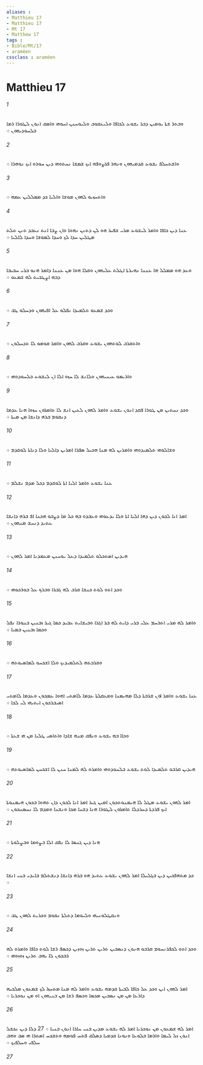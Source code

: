 ```yaml
---
aliases : 
- Matthieu 17
- Matthieu 17
- Mt 17
- Matthew 17
tags : 
- Bible/Mt/17
- araméen
cssclass : araméen
---
```


# Matthieu 17

###### 1
ܘܒܬܪ ܫܬܐ ܝܘܡܝܢ ܕܒܪ ܝܫܘܥ ܠܟܐܦܐ ܘܠܝܥܩܘܒ ܘܠܝܘܚܢܢ ܐܚܘܗܝ ܘܐܤܩ ܐܢܘܢ ܠܛܘܪܐ ܪܡܐ ܒܠܚܘܕܝܗܘܢ ܀
###### 2
ܘܐܫܬܚܠܦ ܝܫܘܥ ܩܕܡܝܗܘܢ ܘܢܗܪ ܦܪܨܘܦܗ ܐܝܟ ܫܡܫܐ ܢܚܬܘܗܝ ܕܝܢ ܚܘܪܘ ܐܝܟ ܢܘܗܪܐ ܀
###### 3
ܘܐܬܚܙܝܘ ܠܗܘܢ ܡܘܫܐ ܘܐܠܝܐ ܟܕ ܡܡܠܠܝܢ ܥܡܗ ܀
###### 4
ܥܢܐ ܕܝܢ ܟܐܦܐ ܘܐܡܪ ܠܝܫܘܥ ܡܪܝ ܫܦܝܪ ܗܘ ܠܢ ܕܬܢܢ ܢܗܘܐ ܘܐܢ ܨܒܐ ܐܢܬ ܢܥܒܕ ܬܢܢ ܬܠܬ ܡܛܠܝܢ ܚܕܐ ܠܟ ܘܚܕܐ ܠܡܘܫܐ ܘܚܕܐ ܠܐܠܝܐ ܀
###### 5
ܘܥܕ ܗܘ ܡܡܠܠ ܗܐ ܥܢܢܐ ܢܗܝܪܬܐ ܐܛܠܬ ܥܠܝܗܘܢ ܘܩܠܐ ܗܘܐ ܡܢ ܥܢܢܐ ܕܐܡܪ ܗܢܘ ܒܪܝ ܚܒܝܒܐ ܕܒܗ ܐܨܛܒܝܬ ܠܗ ܫܡܥܘ ܀
###### 6
ܘܟܕ ܫܡܥܘ ܬܠܡܝܕܐ ܢܦܠܘ ܥܠ ܐܦܝܗܘܢ ܘܕܚܠܘ ܛܒ ܀
###### 7
ܘܐܬܩܪܒ ܠܘܬܗܘܢ ܝܫܘܥ ܘܩܪܒ ܠܗܘܢ ܘܐܡܪ ܩܘܡܘ ܠܐ ܬܕܚܠܘܢ ܀
###### 8
ܘܐܪܝܡܘ ܥܝܢܝܗܘܢ ܘܠܐܢܫ ܠܐ ܚܙܘ ܐܠܐ ܐܢ ܠܝܫܘܥ ܒܠܚܘܕܘܗܝ ܀
###### 9
ܘܟܕ ܢܚܬܝܢ ܡܢ ܛܘܪܐ ܦܩܕ ܐܢܘܢ ܝܫܘܥ ܘܐܡܪ ܠܗܘܢ ܠܥܝܢ ܐܢܫ ܠܐ ܬܐܡܪܘܢ ܚܙܘܐ ܗܢܐ ܥܕܡܐ ܕܢܩܘܡ ܒܪܗ ܕܐܢܫܐ ܡܢ ܡܝܬܐ ܀
###### 10
ܘܫܐܠܘܗܝ ܬܠܡܝܕܘܗܝ ܘܐܡܪܝܢ ܠܗ ܡܢܐ ܗܟܝܠ ܤܦܪܐ ܐܡܪܝܢ ܕܐܠܝܐ ܘܠܐ ܕܢܐܬܐ ܠܘܩܕܡ ܀
###### 11
ܥܢܐ ܝܫܘܥ ܘܐܡܪ ܐܠܝܐ ܐܬܐ ܠܘܩܕܡ ܕܟܠ ܡܕܡ ܢܫܠܡ ܀
###### 12
ܐܡܪ ܐܢܐ ܠܟܘܢ ܕܝܢ ܕܗܐ ܐܠܝܐ ܐܬܐ ܘܠܐ ܝܕܥܘܗܝ ܘܥܒܕܘ ܒܗ ܟܠ ܡܐ ܕܨܒܘ ܗܟܢܐ ܐܦ ܒܪܗ ܕܐܢܫܐ ܥܬܝܕ ܕܢܚܫ ܡܢܗܘܢ ܀
###### 13
ܗܝܕܝܢ ܐܤܬܟܠܘ ܬܠܡܝܕܐ ܕܥܠ ܝܘܚܢܢ ܡܥܡܕܢܐ ܐܡܪ ܠܗܘܢ ܀
###### 14
ܘܟܕ ܐܬܘ ܠܘܬ ܟܢܫܐ ܩܪܒ ܠܗ ܓܒܪܐ ܘܒܪܟ ܥܠ ܒܘܪܟܘܗܝ ܀
###### 15
ܘܐܡܪ ܠܗ ܡܪܝ ܐܬܪܚܡ ܥܠܝ ܒܪܝ ܕܐܝܬ ܠܗ ܒܪ ܐܓܪܐ ܘܒܝܫܐܝܬ ܥܒܝܕ ܟܡܐ ܓܝܪ ܙܒܢܝܢ ܒܢܘܪܐ ܢܦܠ ܘܟܡܐ ܙܒܢܝܢ ܒܡܝܐ ܀
###### 16
ܘܩܪܒܬܗ ܠܬܠܡܝܕܝܟ ܘܠܐ ܐܫܟܚܘ ܠܡܐܤܝܘܬܗ ܀
###### 17
ܥܢܐ ܝܫܘܥ ܘܐܡܪ ܐܘܢ ܫܪܒܬܐ ܕܠܐ ܡܗܝܡܢܐ ܘܡܥܩܠܬܐ ܥܕܡܐ ܠܐܡܬܝ ܐܗܘܐ ܥܡܟܘܢ ܘܥܕܡܐ ܠܐܡܬܝ ܐܤܝܒܪܟܘܢ ܐܝܬܝܗܝ ܠܝ ܠܟܐ ܀
###### 18
ܘܟܐܐ ܒܗ ܝܫܘܥ ܘܢܦܩ ܡܢܗ ܫܐܕܐ ܘܐܬܐܤܝ ܛܠܝܐ ܡܢ ܗܝ ܫܥܬܐ ܀
###### 19
ܗܝܕܝܢ ܩܪܒܘ ܬܠܡܝܕܐ ܠܘܬ ܝܫܘܥ ܒܠܚܘܕܘܗܝ ܘܐܡܪܘ ܠܗ ܠܡܢܐ ܚܢܢ ܠܐ ܐܫܟܚܢ ܠܡܐܤܝܘܬܗ ܀
###### 20
ܐܡܪ ܠܗܘܢ ܝܫܘܥ ܡܛܠ ܠܐ ܗܝܡܢܘܬܟܘܢ ܐܡܝܢ ܓܝܪ ܐܡܪ ܐܢܐ ܠܟܘܢ ܕܐܢ ܬܗܘܐ ܒܟܘܢ ܗܝܡܢܘܬܐ ܐܝܟ ܦܪܕܬܐ ܕܚܪܕܠܐ ܬܐܡܪܘܢ ܠܛܘܪܐ ܗܢܐ ܕܫܢܐ ܡܟܐ ܘܢܫܢܐ ܘܡܕܡ ܠܐ ܢܚܤܢܟܘܢ ܀
###### 21
ܗܢܐ ܕܝܢ ܓܢܤܐ ܠܐ ܢܦܩ ܐܠܐ ܒܨܘܡܐ ܘܒܨܠܘܬܐ ܀
###### 22
ܟܕ ܡܬܗܦܟܝܢ ܕܝܢ ܒܓܠܝܠܐ ܐܡܪ ܠܗܘܢ ܝܫܘܥ ܥܬܝܕ ܗܘ ܒܪܗ ܕܐܢܫܐ ܕܢܫܬܠܡ ܒܐܝܕܝ ܒܢܝ ܐܢܫܐ ܀
###### 23
ܘܢܩܛܠܘܢܝܗܝ ܘܠܝܘܡܐ ܕܬܠܬܐ ܢܩܘܡ ܘܟܪܝܬ ܠܗܘܢ ܛܒ ܀
###### 24
ܘܟܕ ܐܬܘ ܠܟܦܪܢܚܘܡ ܩܪܒܘ ܗܢܘܢ ܕܢܤܒܝܢ ܬܪܝܢ ܬܪܝܢ ܙܘܙܝܢ ܕܟܤܦ ܪܫܐ ܠܘܬ ܟܐܦܐ ܘܐܡܪܘ ܠܗ ܪܒܟܘܢ ܠܐ ܝܗܒ ܬܪܝܢ ܙܘܙܘܗܝ ܀
###### 25
ܐܡܪ ܠܗܘܢ ܐܝܢ ܘܟܕ ܥܠ ܟܐܦܐ ܠܒܝܬܐ ܩܕܡܗ ܝܫܘܥ ܘܐܡܪ ܠܗ ܡܢܐ ܡܬܚܙܐ ܠܟ ܫܡܥܘܢ ܡܠܟܝܗ ܕܐܪܥܐ ܡܢ ܡܢ ܢܤܒܝܢ ܡܟܤܐ ܘܟܤܦ ܪܫܐ ܡܢ ܒܢܝܗܘܢ ܐܘ ܡܢ ܢܘܟܪܝܐ ܀
###### 26
ܐܡܪ ܠܗ ܫܡܥܘܢ ܡܢ ܢܘܟܪܝܐ ܐܡܪ ܠܗ ܝܫܘܥ ܡܕܝܢ ܒܢܝ ܚܐܪܐ ܐܢܘܢ ܒܢܝܐ ܀ 27 ܕܠܐ ܕܝܢ ܢܟܫܠ ܐܢܘܢ ܙܠ ܠܝܡܐ ܘܐܪܡܐ ܒܠܘܥܐ ܘܢܘܢܐ ܩܕܡܝܐ ܕܤܠܩ ܦܬܚ ܦܘܡܗ ܘܬܫܟܚ ܐܤܬܪܐ ܗܝ ܤܒ ܘܗܒ ܚܠܦܝ ܘܚܠܦܝܟ ܀
###### 27
 
